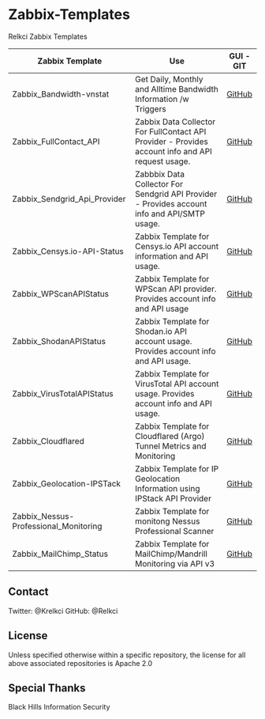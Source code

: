 # Zabbix-Templates
Relkci Zabbix Templates


| Zabbix Template              | Use                                                                                                | GUI - GIT                                                        |
|------------------------------|----------------------------------------------------------------------------------------------------|------------------------------------------------------------------|
| Zabbix_Bandwidth-vnstat      | Get Daily, Monthly and Alltime Bandwidth Information /w Triggers                                   | [GitHub](https://github.com/Relkci/Zabbix_Bandwidth-vnstat)      |
| Zabbix_FullContact_API       | Zabbix Data Collector For FullContact API Provider  - Provides account info and API request usage. | [GitHub](https://github.com/Relkci/Zabbix_FullContact_API)       |
| Zabbix_Sendgrid_Api_Provider | Zabbbix Data Collector For Sendgrid API Provider  - Provides account info and API/SMTP usage.      | [GitHub](https://github.com/Relkci/Zabbix_Sendgrid_Api_Provider) |
| Zabbix_Censys.io-API-Status  | Zabbix Template for Censys.io API account information and API usage.                               | [GitHub](https://github.com/Relkci/Zabbix_Censys.io-API-Status)  |
| Zabbix_WPScanAPIStatus       | Zabbix Template for WPScan API provider.  Provides account info and API usage                      | [GitHub](https://github.com/Relkci/Zabbix_WPScanAPIStatus)       |
| Zabbix_ShodanAPIStatus       | Zabbix Template for Shodan.io API account usage. Provides account info and API usage.              | [GitHub](https://github.com/Relkci/Zabbix_Shodan-APIStatus)      |
| Zabbix_VirusTotalAPIStatus   | Zabbix Template for VirusTotal API account usage. Provides account info and API usage.             | [GitHub](https://github.com/Relkci/Zabbix_VirusTotalAPIStatus)   |
| Zabbix_Cloudflared           | Zabbix Template for Cloudflared (Argo) Tunnel Metrics and Monitoring                               | [GitHub](https://github.com/Relkci/Zabbix_Cloudflared)           |
| Zabbix_Geolocation-IPSTack   | Zabbix Template for IP Geolocation Information using IPStack API Provider                          | [GitHub](https://github.com/Relkci/Zabbix_GeoLocation-IPStack)   |
| Zabbix_Nessus-Professional_Monitoring   | Zabbix Template for monitong Nessus Professional Scanner                          | [GitHub](https://github.com/Relkci/Zabbix_Nessus-Professional_Monitoring)   |
| Zabbix_MailChimp_Status | Zabbix Template for MailChimp/Mandrill Monitoring via API v3 |[GitHub](https://github.com/Relkci/Zabbix_MailChimpStats) |

## Contact
Twitter: @Krelkci
GitHub: @Relkci

## License
Unless specified otherwise within a specific repository, the license for all above associated repositories is Apache 2.0

## Special Thanks
Black Hills Information Security
